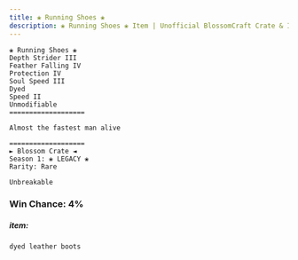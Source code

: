 ```yaml
---
title: ❀ Running Shoes ❀
description: ❀ Running Shoes ❀ Item | Unofficial BlossomCraft Crate & Item Documentation
---
```

```
❀ Running Shoes ❀
Depth Strider III
Feather Falling IV
Protection IV
Soul Speed III
Dyed
Speed II
Unmodifiable
===================

Almost the fastest man alive

===================
► Blossom Crate ◄
Season 1: ❀ LEGACY ❀
Rarity: Rare

Unbreakable
```
### Win Chance: 4%

##### item:
`dyed leather boots`
